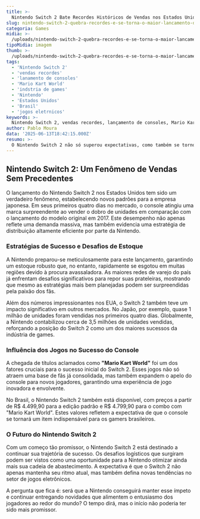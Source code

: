 ```yaml
---
title: >-
  Nintendo Switch 2 Bate Recordes Históricos de Vendas nos Estados Unidos
slug: nintendo-switch-2-quebra-recordes-e-se-torna-o-maior-lancamento-da-historia-da-empresa-nos-eua
categoria: Games
midia: >-
  /uploads/nintendo-switch-2-quebra-recordes-e-se-torna-o-maior-lancamento-da-historia-da-empresa-nos-eua-thumb.jpg
tipoMidia: imagem
thumb: >-
  /uploads/nintendo-switch-2-quebra-recordes-e-se-torna-o-maior-lancamento-da-historia-da-empresa-nos-eua-thumb.jpg
tags:
  - 'Nintendo Switch 2'
  - 'vendas recordes'
  - 'lanamento de consoles'
  - 'Mario Kart World'
  - 'indstria de games'
  - 'Nintendo'
  - 'Estados Unidos'
  - 'Brasil'
  - 'jogos eletrnicos'
keywords: >-
  Nintendo Switch 2, vendas recordes, lançamento de consoles, Mario Kart World, indústria de games, Nintendo, Estados Unidos, Brasil, jogos eletrônicos
author: Pablo Moura
data: '2025-06-13T18:42:15.000Z'
resumo: >-
  O Nintendo Switch 2 não só superou expectativas, como também se tornou o maior lançamento de console da Nintendo nos EUA, vendendo o dobro do modelo original de 2017. Este marco confirma a popularidade crescente da plataforma híbrida em todo o mundo.
---
```


## Nintendo Switch 2: Um Fenômeno de Vendas Sem Precedentes

O lançamento do Nintendo Switch 2 nos Estados Unidos tem sido um verdadeiro fenômeno, estabelecendo novos padrões para a empresa japonesa. Em seus primeiros quatro dias no mercado, o console atingiu uma marca surpreendente ao vender o dobro de unidades em comparação com o lançamento do modelo original em 2017. Este desempenho não apenas reflete uma demanda massiva, mas também evidencia uma estratégia de distribuição altamente eficiente por parte da Nintendo.

### Estratégias de Sucesso e Desafios de Estoque

A Nintendo preparou-se meticulosamente para este lançamento, garantindo um estoque robusto que, no entanto, rapidamente se esgotou em muitas regiões devido à procura avassaladora. As maiores redes de varejo do país já enfrentam desafios significativos para repor suas prateleiras, mostrando que mesmo as estratégias mais bem planejadas podem ser surpreendidas pela paixão dos fãs.

Além dos números impressionantes nos EUA, o Switch 2 também teve um impacto significativo em outros mercados. No Japão, por exemplo, quase 1 milhão de unidades foram vendidas nos primeiros quatro dias. Globalmente, a Nintendo contabilizou cerca de 3,5 milhões de unidades vendidas, reforçando a posição do Switch 2 como um dos maiores sucessos da indústria de games.

### Influência dos Jogos no Sucesso do Console

A chegada de títulos aclamados como **"Mario Kart World"** foi um dos fatores cruciais para o sucesso inicial do Switch 2. Esses jogos não só atraem uma base de fãs já consolidada, mas também expandem o apelo do console para novos jogadores, garantindo uma experiência de jogo inovadora e envolvente.

No Brasil, o Nintendo Switch 2 também está disponível, com preços a partir de R$ 4.499,90 para a edição padrão e R$ 4.799,90 para o combo com "Mario Kart World". Estes valores refletem a expectativa de que o console se tornará um item indispensável para os gamers brasileiros.

### O Futuro do Nintendo Switch 2

Com um começo tão promissor, o Nintendo Switch 2 está destinado a continuar sua trajetória de sucesso. Os desafios logísticos que surgiram podem ser vistos como uma oportunidade para a Nintendo otimizar ainda mais sua cadeia de abastecimento. A expectativa é que o Switch 2 não apenas mantenha seu ritmo atual, mas também defina novas tendências no setor de jogos eletrônicos.

A pergunta que fica é: será que a Nintendo conseguirá manter esse ímpeto e continuar entregando novidades que alimentem o entusiasmo dos jogadores ao redor do mundo? O tempo dirá, mas o início não poderia ter sido mais promissor.
